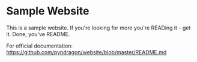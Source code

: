 # Sample Website
This is a sample website. If you're looking for more you're READing it - get it. Done, you've README.

For official documentation: https://github.com/pyndragon/website/blob/master/README.md